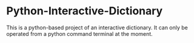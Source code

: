 # Python-Interactive-Dictionary
This is a python-based project of an interactive dictionary. It can only be operated from a python command terminal at the moment.
